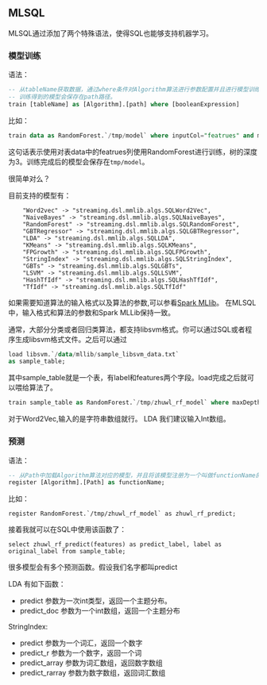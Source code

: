 ## MLSQL

MLSQL通过添加了两个特殊语法，使得SQL也能够支持机器学习。


### 模型训练

语法：

```sql
-- 从tableName获取数据，通过where条件对Algorithm算法进行参数配置并且进行模型训练，最后
-- 训练得到的模型会保存在path路径。
train [tableName] as [Algorithm].[path] where [booleanExpression]
```

比如：

```sql
train data as RandomForest.`/tmp/model` where inputCol="featrues" and maxDepth="3"
```

这句话表示使用对表data中的featrues列使用RandomForest进行训练，树的深度为3。训练完成后的模型会保存在`tmp/model`。

很简单对么？

目前支持的模型有：

```  
    "Word2vec" -> "streaming.dsl.mmlib.algs.SQLWord2Vec",
    "NaiveBayes" -> "streaming.dsl.mmlib.algs.SQLNaiveBayes",
    "RandomForest" -> "streaming.dsl.mmlib.algs.SQLRandomForest",
    "GBTRegressor" -> "streaming.dsl.mmlib.algs.SQLGBTRegressor",
    "LDA" -> "streaming.dsl.mmlib.algs.SQLLDA",
    "KMeans" -> "streaming.dsl.mmlib.algs.SQLKMeans",
    "FPGrowth" -> "streaming.dsl.mmlib.algs.SQLFPGrowth",
    "StringIndex" -> "streaming.dsl.mmlib.algs.SQLStringIndex",
    "GBTs" -> "streaming.dsl.mmlib.algs.SQLGBTs",
    "LSVM" -> "streaming.dsl.mmlib.algs.SQLLSVM",
    "HashTfIdf" -> "streaming.dsl.mmlib.algs.SQLHashTfIdf",
    "TfIdf" -> "streaming.dsl.mmlib.algs.SQLTfIdf"  
```

如果需要知道算法的输入格式以及算法的参数,可以参看[Spark MLlib](https://spark.apache.org/docs/latest/ml-guide.html)。
在MLSQL中，输入格式和算法的参数和Spark MLLib保持一致。

通常，大部分分类或者回归类算法，都支持libsvm格式。你可以通过SQL或者程序生成libsvm格式文件。之后可以通过

```sql
load libsvm.`/data/mllib/sample_libsvm_data.txt` 
as sample_table;
```

其中sample_table就是一个表，有label和features两个字段。load完成之后就可以喂给算法了。

```sql
train sample_table as RandomForest.`/tmp/zhuwl_rf_model` where maxDepth="3";
```

对于Word2Vec,输入的是字符串数组就行。
LDA 我们建议输入Int数组。

### 预测

语法：

```sql
-- 从Path中加载Algorithm算法对应的模型，并且将该模型注册为一个叫做functionName的函数。
register [Algorithm].[Path] as functionName;
```

比如：

```
register RandomForest.`/tmp/zhuwl_rf_model` as zhuwl_rf_predict;
```

接着我就可以在SQL中使用该函数了：

```
select zhuwl_rf_predict(features) as predict_label, label as original_label from sample_table;
```

很多模型会有多个预测函数。假设我们名字都叫predict

LDA 有如下函数：

* predict  参数为一次int类型，返回一个主题分布。
* predict_doc 参数为一个int数组，返回一个主题分布

StringIndex:

* predict 参数为一个词汇，返回一个数字
* predict_r 参数为一个数字，返回一个词
* predict_array 参数为词汇数组，返回数字数组
* predict_rarray 参数为数字数组，返回词汇数组


